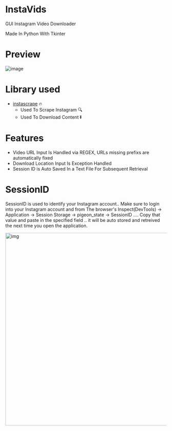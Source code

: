 # InstaVids
GUI Instagram Video Downloader

Made In Python With Tkinter 

# Preview
![image](https://user-images.githubusercontent.com/82515232/168704664-295a224f-85ae-4dfa-ad62-1712f4ccc650.png)


# Library used
- [instascrape](https://github.com/chris-greening/instascrape) 🔥
  - Used To Scrape Instagram 🔍
  - Used To Download Content ⏬

# Features 
- Video URL Input Is Handled via REGEX, URLs missing prefixs are automatically fixed
- Download Location Input Is Exception Handled
- Session ID is Auto Saved In a Text File For Subsequent Retrieval 

# SessionID
SessionID is used to identify your Instagram account.. 
Make sure to login into your Instagram account and from The browser's Inspect(DevTools) -> Application -> Session Storage -> pigeon_state -> SessionID ....
Copy that value and paste in the specified field .. it will be auto stored and retreived the next time you open the application.

<img align="left" width=600px alt="img" src="https://user-images.githubusercontent.com/82515232/168852958-92726aba-e018-4e6b-b005-db03df6e1211.png" />
